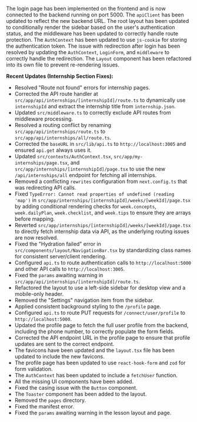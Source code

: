 The login page has been implemented on the frontend and is now connected to the backend running on port 5000. The `apiClient` has been updated to reflect the new backend URL. The root layout has been updated to conditionally render the sidebar based on the user's authentication status, and the middleware has been updated to correctly handle route protection. The `AuthContext` has been updated to use `js-cookie` for storing the authentication token. The issue with redirection after login has been resolved by updating the `AuthContext`, `LoginForm`, and `middleware` to correctly handle the redirection. The `Layout` component has been refactored into its own file to prevent re-rendering issues.

**Recent Updates (Internship Section Fixes):**
- Resolved "Route not found" errors for internship pages.
- Corrected the API route handler at `src/app/api/internships/[internshipId]/route.ts` to dynamically use `internshipId` and extract the internship title from `internship.json`.
- Updated `src/middleware.ts` to correctly exclude API routes from middleware processing.
- Resolved a routing conflict by renaming `src/app/api/internships/route.ts` to `src/app/api/internships/all/route.ts`.
- Corrected the `baseURL` in `src/lib/api.ts` to `http://localhost:3005` and ensured `api.get` always uses it.
- Updated `src/contexts/AuthContext.tsx`, `src/app/my-internships/page.tsx`, and `src/app/internships/[internshipId]/page.tsx` to use the new `/api/internships/all` endpoint for fetching all internships.
- Removed a conflicting `rewrites` configuration from `next.config.ts` that was redirecting API calls.
- Fixed `TypeError: Cannot read properties of undefined (reading 'map')` in `src/app/internships/[internshipId]/weeks/[weekId]/page.tsx` by adding conditional rendering checks for `week.concepts`, `week.dailyPlan`, `week.checklist`, and `week.tips` to ensure they are arrays before mapping.
- Reverted `src/app/internships/[internshipId]/weeks/[weekId]/page.tsx` to directly fetch internship data via API, as the underlying routing issues are now resolved.
- Fixed the "Hydration failed" error in `src/components/layout/NavigationBar.tsx` by standardizing class names for consistent server/client rendering.
- Configured `api.ts` to route authentication calls to `http://localhost:5000` and other API calls to `http://localhost:3005`.
- Fixed the `params` awaiting warning in `src/app/api/internships/[internshipId]/route.ts`.
- Refactored the layout to use a left-side sidebar for desktop view and a mobile-only header.
- Removed the "Settings" navigation item from the sidebar.
- Applied consistent background styling to the `/profile` page.
- Configured `api.ts` to route PUT requests for `/connect/user/profile` to `http://localhost:5000`.
- Updated the profile page to fetch the full user profile from the backend, including the phone number, to correctly populate the form fields.
- Corrected the API endpoint URL in the profile page to ensure that profile updates are sent to the correct endpoint.
- The favicons have been updated and the `layout.tsx` file has been updated to include the new favicons.
- The profile page has been updated to use `react-hook-form` and `zod` for form validation.
- The `AuthContext` has been updated to include a `fetchUser` function.
- All the missing UI components have been added.
- Fixed the casing issue with the `Button` component.
- The `Toaster` component has been added to the layout.
- Removed the `pages` directory.
- Fixed the manifest error.
- Fixed the `params` awaiting warning in the lesson layout and page.
